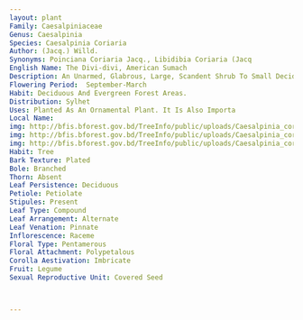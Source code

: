 ```yaml
---
layout: plant
Family: Caesalpiniaceae
Genus: Caesalpinia
Species: Caesalpinia Coriaria
Author: (Jacq.) Willd.
Synonyms: Poinciana Coriaria Jacq., Libidibia Coriaria (Jacq
English Name: The Divi-divi, American Sumach
Description: An Unarmed, Glabrous, Large, Scandent Shrub To Small Deciduous Tree, Up To 12 M High With Drooping Branches And Spreading Umbrella-shaped Crown. Leaves Bipinnately Compound, Rachis 10-20 Cm Long, Pinnae 3-9 Pairs, 5-8 Cm Long, Leaflets 20-30 Pairs, 5-9 Ã— 1-2 Mm, Linear-elliptic To Elliptic-oblong, Sessile To Subsessile, Opposite Or Sub-opposite, Slightly Obliquely Subcordate At The Base, Rounded To Truncate Or Emarginate At The Apex, Pubescent To Glabrous, Dark Green Above And Greyish Beneath. Inflorescence Of Supra-axillary To Terminal, Dense Panicles, Up To 12 Cm Long, Much Shorter Than The Subtending Leaves. Flowers In Cluster, Greenish-yellow, Sweet Scented, Almost Sessile. Calyx Tube 1-2 Mm Long, Sepals 5, Ovate, 7-9 Ã— 3-4 Mm, Equal Or Rarely Subequal, Pubescent, Deflexed. Petals 5, Standard Petal 4-6 Ã— 3-4 Mm With 3-4 Ã— 1-2 Mm Claw, Yellow. Stamens 10, Filaments Free, Arising From The Tip Of The Calyx Tube, Reddish, Dilated At The Base And Hairy Towards The Lower Half, Anthers Versatile. Ovary Stipitate, Glabrous, Style Short. Fruit A Pod, C 3-5 Ã— 0.8-1.0 Cm, Asymmetric-ovate Or Oblong, Inflated, Turgid, Contorted, Valves Blackish-brown, Thick, Pulpy Within. Seeds Flat, Rounded. 
Flowering Period:  September-March
Habit: Deciduous And Evergreen Forest Areas.
Distribution: Sylhet
Uses: Planted As An Ornamental Plant. It Is Also Importa
Local Name: 
img: http://bfis.bforest.gov.bd/TreeInfo/public/uploads/Caesalpinia_coriaria.jpg
img: http://bfis.bforest.gov.bd/TreeInfo/public/uploads/Caesalpinia_coriaria1.jpg
img: http://bfis.bforest.gov.bd/TreeInfo/public/uploads/Caesalpinia_coriaria2.JPG
Habit: Tree
Bark Texture: Plated
Bole: Branched
Thorn: Absent
Leaf Persistence: Deciduous
Petiole: Petiolate
Stipules: Present
Leaf Type: Compound
Leaf Arrangement: Alternate
Leaf Venation: Pinnate
Inflorescence: Raceme
Floral Type: Pentamerous
Floral Attachment: Polypetalous
Corolla Aestivation: Imbricate
Fruit: Legume
Sexual Reproductive Unit: Covered Seed



---
```



